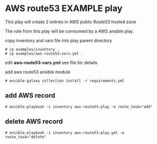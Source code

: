  
# AWS route53 EXAMPLE play

This play will create 2 entries in AWS public Route53 hosted zone

The role from this play will be comsumed by a AWS ansible play.  

copy inventory and vars file into play parent directory

```
# cp examples/inventory .
# cp examples/aws-route53-vars.yml .
```

edit **aws-route53-vars.yml** see file for details

add aws route53 ansible module
```
# ansible-galaxy collection install -r requirements.yml
```

## add AWS record
```
# ansible-playbook -i inventory aws-route53-play -e route_task="add" 
```

## delete AWS record
```
# ansible-playbook -i inventory aws-route53-play.yml -e route_task="delete" 
```
